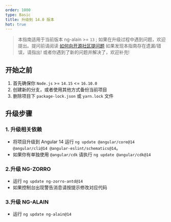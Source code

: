 ```yaml
---
order: 1000
type: Basic
title: 升级到 14.0 版本
hot: true
---
```


> 本指南适用于当前版本 ng-alain >= `13` ;
> 如果在升级过程中遇到问题，欢迎提出。提问前请阅读 [如何向开源社区提问题](https://github.com/seajs/seajs/issues/545)
> 如果发现本指南存在遗漏/错误，请指出!
> 或者你遇到了新的问题并解决了，欢迎补充!

## 开始之前

1. 首先确保你 `Node.js` >= `14.15` <= `16.10.0`
2. 创建新的分支，或者使用其他方式备份当前项目
3. 删除项目下 `package-lock.json` 或 `yarn.lock` 文件

## 升级步骤

### 1. 升级相关依赖

- 将项目升级到 Angular 14 运行 `ng update @angular/core@14 @angular/cli@14 @angular-eslint/schematics@14`。
- 如果你有单独使用 `@angular/cdk` 请执行 `ng update @angular/cdk@14`

### 2.升级 NG-ZORRO

- 运行 `ng update ng-zorro-antd@14`
- 如果控制台出现警告消息请按提示修改对应代码

### 3.升级 NG-ALAIN

- 运行 `ng update ng-alain@14`
